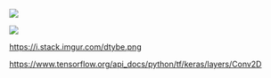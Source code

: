 



<img src="https://miro.medium.com/max/700/1*bD_DMBtKwveuzIkQTwjKQQ.png"> </img>

<img src="https://miro.medium.com/max/700/1*vXBvV_Unz3JAxytc5iSeoQ.png"> </img>



https://i.stack.imgur.com/dtybe.png

https://www.tensorflow.org/api_docs/python/tf/keras/layers/Conv2D
